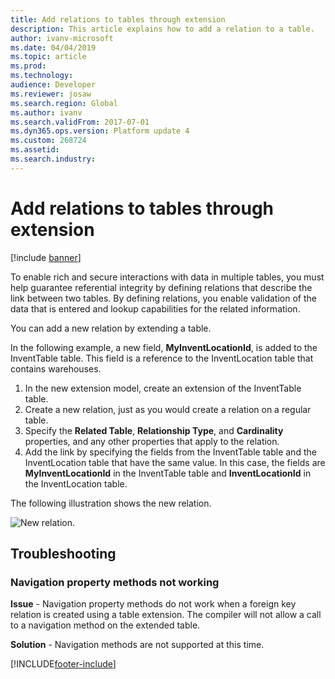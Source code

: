 ```yaml
---
title: Add relations to tables through extension
description: This article explains how to add a relation to a table.
author: ivanv-microsoft
ms.date: 04/04/2019
ms.topic: article
ms.prod: 
ms.technology: 
audience: Developer
ms.reviewer: josaw
ms.search.region: Global
ms.author: ivanv
ms.search.validFrom: 2017-07-01
ms.dyn365.ops.version: Platform update 4
ms.custom: 268724
ms.assetid: 
ms.search.industry: 
---
```


# Add relations to tables through extension

[!include [banner](../includes/banner.md)]

To enable rich and secure interactions with data in multiple tables, you must help guarantee referential integrity by defining relations that describe the link between two tables. By defining relations, you enable validation of the data that is entered and lookup capabilities for the related information. 

You can add a new relation by extending a table.

In the following example, a new field, **MyInventLocationId**, is added to the InventTable table. This field is a reference to the InventLocation table that contains warehouses.

1. In the new extension model, create an extension of the InventTable table.
1. Create a new relation, just as you would create a relation on a regular table.
1. Specify the **Related Table**, **Relationship Type**, and **Cardinality** properties, and any other properties that apply to the relation.
1. Add the link by specifying the fields from the InventTable table and the InventLocation table that have the same value. In this case, the fields are **MyInventLocationId** in the InventTable table and **InventLocationId** in the InventLocation table.

The following illustration shows the new relation.

![New relation.](media/AddRelationToExistingTable.jpg)

## Troubleshooting

### Navigation property methods not working
**Issue** - Navigation property methods do not work when a foreign key relation is created using a table extension. The compiler will not allow a call to a navigation method on the extended table.

**Solution** - Navigation methods are not supported at this time.



[!INCLUDE[footer-include](../../../includes/footer-banner.md)]
